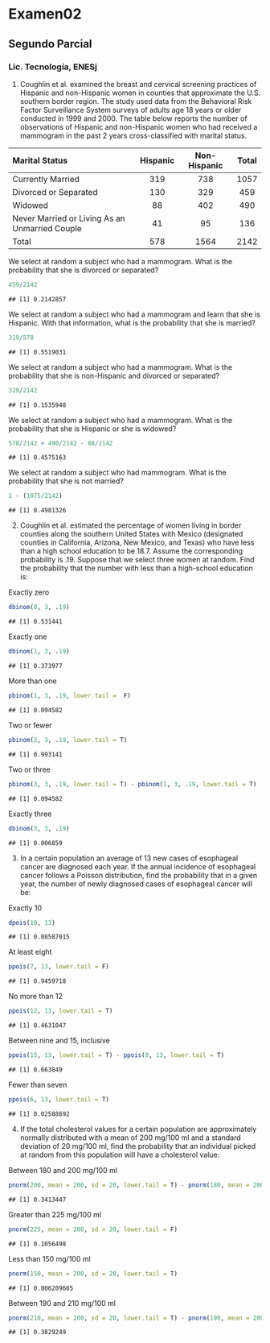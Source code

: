 Examen02
================

## Segundo Parcial

### Lic. Tecnología, ENESj

1.  Coughlin et al. examined the breast and cervical screening practices
    of Hispanic and non-Hispanic women in counties that approximate the
    U.S. southern border region. The study used data from the Behavioral
    Risk Factor Surveillance System surveys of adults age 18 years or
    older conducted in 1999 and 2000. The table below reports the number
    of observations of Hispanic and non-Hispanic women who had received
    a mammogram in the past 2 years cross-classified with marital
    status.

| Marital Status                                 | Hispanic | Non-Hispanic | Total |
|:-----------------------------------------------|:--------:|:------------:|:-----:|
| Currently Married                              |   319    |     738      | 1057  |
| Divorced or Separated                          |   130    |     329      |  459  |
| Widowed                                        |    88    |     402      |  490  |
| Never Married or Living As an Unmarried Couple |    41    |      95      |  136  |
| Total                                          |   578    |     1564     | 2142  |

We select at random a subject who had a mammogram. What is the
probability that she is divorced or separated?

``` r
459/2142
```

    ## [1] 0.2142857

We select at random a subject who had a mammogram and learn that she is
Hispanic. With that information, what is the probability that she is
married?

``` r
319/578
```

    ## [1] 0.5519031

We select at random a subject who had a mammogram. What is the
probability that she is non-Hispanic and divorced or separated?

``` r
329/2142
```

    ## [1] 0.1535948

We select at random a subject who had a mammogram. What is the
probability that she is Hispanic or she is widowed?

``` r
578/2142 + 490/2142 - 88/2142
```

    ## [1] 0.4575163

We select at random a subject who had mammogram. What is the probability
that she is not married?

``` r
1 - (1075/2142)
```

    ## [1] 0.4981326

2.  Coughlin et al. estimated the percentage of women living in border
    counties along the southern United States with Mexico (designated
    counties in California, Arizona, New Mexico, and Texas) who have
    less than a high school education to be 18.7. Assume the
    corresponding probability is .19. Suppose that we select three women
    at random. Find the probability that the number with less than a
    high-school education is:

Exactly zero

``` r
dbinom(0, 3, .19)
```

    ## [1] 0.531441

Exactly one

``` r
dbinom(1, 3, .19)
```

    ## [1] 0.373977

More than one

``` r
pbinom(1, 3, .19, lower.tail =  F)
```

    ## [1] 0.094582

Two or fewer

``` r
pbinom(2, 3, .19, lower.tail = T)
```

    ## [1] 0.993141

Two or three

``` r
pbinom(3, 3, .19, lower.tail = T) - pbinom(1, 3, .19, lower.tail = T)
```

    ## [1] 0.094582

Exactly three

``` r
dbinom(3, 3, .19)
```

    ## [1] 0.006859

3.  In a certain population an average of 13 new cases of esophageal
    cancer are diagnosed each year. If the annual incidence of
    esophageal cancer follows a Poisson distribution, find the
    probability that in a given year, the number of newly diagnosed
    cases of esophageal cancer will be:

Exactly 10

``` r
dpois(10, 13)
```

    ## [1] 0.08587015

At least eight

``` r
ppois(7, 13, lower.tail = F)
```

    ## [1] 0.9459718

No more than 12

``` r
ppois(12, 13, lower.tail = T)
```

    ## [1] 0.4631047

Between nine and 15, inclusive

``` r
ppois(15, 13, lower.tail = T) - ppois(8, 13, lower.tail = T)
```

    ## [1] 0.663849

Fewer than seven

``` r
ppois(6, 13, lower.tail = T)
```

    ## [1] 0.02588692

4.  If the total cholesterol values for a certain population are
    approximately normally distributed with a mean of 200 mg/100 ml and
    a standard deviation of 20 mg/100 ml, find the probability that an
    individual picked at random from this population will have a
    cholesterol value:

Between 180 and 200 mg/100 ml

``` r
pnorm(200, mean = 200, sd = 20, lower.tail = T) - pnorm(180, mean = 200, sd = 20, lower.tail = T)
```

    ## [1] 0.3413447

Greater than 225 mg/100 ml

``` r
pnorm(225, mean = 200, sd = 20, lower.tail = F)
```

    ## [1] 0.1056498

Less than 150 mg/100 ml

``` r
pnorm(150, mean = 200, sd = 20, lower.tail = T)
```

    ## [1] 0.006209665

Between 190 and 210 mg/100 ml

``` r
pnorm(210, mean = 200, sd = 20, lower.tail = T) - pnorm(190, mean = 200, sd = 20, lower.tail = T)
```

    ## [1] 0.3829249
